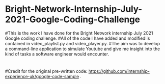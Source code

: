 # Bright-Network-Internship-July-2021-Google-Coding-Challenge
#This is the work I have done for the Bright Network internship July 2021 Google coding challenge.
#All of the code I have added and modified is contained in video_playlist.py and video_player.py.
#The aim was to develop a command-line application to simulate Youtube and give me insight into the kind of tasks a software engineer would encounter.
#
#Credit for the original pre-written code: https://github.com/internship-experience-uk/google-code-sample .
